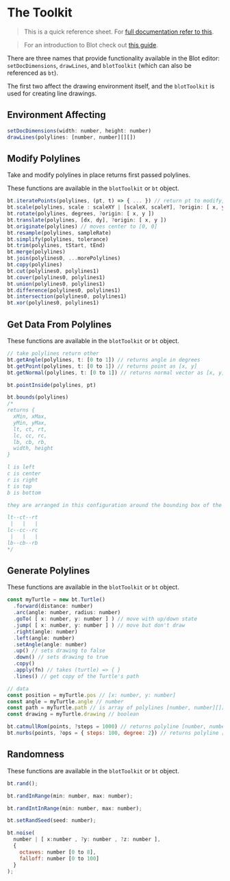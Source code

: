 # The Toolkit  

> This is a quick reference sheet. For <a href="/docs">full documentation refer to this</a>.

> For an introduction to Blot check out <a href="/editor?guide=start">this guide</a>. 

There are three names that provide functionality available in the Blot editor:
`setDocDimensions`, `drawLines`, and `blotToolkit` (which can also be referenced as `bt`).

The first two affect the drawing environment itself, and the `blotToolkit` is used for creating line drawings.

## Environment Affecting

```js
setDocDimensions(width: number, height: number)
drawLines(polylines: [number, number][][])
```

## Modify Polylines

Take and modify polylines in place returns first passed polylines.

These functions are available in the `blotToolkit` or `bt` object.

```js
bt.iteratePoints(polylines, (pt, t) => { ... }) // return pt to modify, "BREAK" to split, "REMOVE" to filter out point
bt.scale(polylines, scale : scaleXY | [scaleX, scaleY], ?origin: [ x, y ]) 
bt.rotate(polylines, degrees, ?origin: [ x, y ]) 
bt.translate(polylines, [dx, dy], ?origin: [ x, y ]) 
bt.originate(polylines) // moves center to [0, 0] 
bt.resample(polylines, sampleRate) 
bt.simplify(polylines, tolerance) 
bt.trim(polylines, tStart, tEnd)
bt.merge(polylines)  
bt.join(polylines0, ...morePolylines) 
bt.copy(polylines)
bt.cut(polylines0, polylines1) 
bt.cover(polylines0, polylines1) 
bt.union(polylines0, polylines1)
bt.difference(polylines0, polylines1)
bt.intersection(polylines0, polylines1)
bt.xor(polylines0, polylines1)
```

## Get Data From Polylines

These functions are available in the `blotToolkit` or `bt` object.

```js
// take polylines return other
bt.getAngle(polylines, t: [0 to 1]) // returns angle in degrees
bt.getPoint(polylines, t: [0 to 1]) // returns point as [x, y]
bt.getNormal(polylines, t: [0 to 1]) // returns normal vector as [x, y]

bt.pointInside(polylines, pt)

bt.bounds(polylines) 
/*
returns { 
  xMin, xMax, 
  yMin, yMax, 
  lt, ct, rt, 
  lc, cc, rc,
  lb, cb, rb,
  width, height
}

l is left
c is center
r is right
t is top
b is bottom

they are arranged in this configuration around the bounding box of the polylines

lt--ct--rt
 |   |   |
lc--cc--rc
 |   |   | 
lb--cb--rb
*/
```

## Generate Polylines

These functions are available in the `blotToolkit` or `bt` object.

```js
const myTurtle = new bt.Turtle()
  .forward(distance: number)
  .arc(angle: number, radius: number)
  .goTo( [ x: number, y: number ] ) // move with up/down state
  .jump( [ x: number, y: number ] ) // move but don't draw
  .right(angle: number)
  .left(angle: number)
  .setAngle(angle: number)
  .up() // sets drawing to false
  .down() // sets drawing to true
  .copy()
  .apply(fn) // takes (turtle) => { }
  .lines() // get copy of the Turtle's path

// data
const position = myTurtle.pos // [x: number, y: number]
const angle = myTurtle.angle // number
const path = myTurtle.path // is array of polylines [number, number][][]
const drawing = myTurtle.drawing // boolean
```

```js
bt.catmullRom(points, ?steps = 1000) // returns polyline [number, number][]
bt.nurbs(points, ?ops = { steps: 100, degree: 2}) // returns polyline [number, number][]
```

<!-- 
```js
bt.svgToPolylines(svg: string) // returns array of polylines [number, number][][]
``` 
-->

## Randomness

These functions are available in the `blotToolkit` or `bt` object.

```js
bt.rand();

bt.randInRange(min: number, max: number);

bt.randIntInRange(min: number, max: number); 

bt.setRandSeed(seed: number);

bt.noise(
  number | [ x:number , ?y: number , ?z: number ], 
  { 
    octaves: number [0 to 8], 
    falloff: number [0 to 100] 
  }
);
```